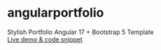 # angularportfolio
Stylish Portfolio Angular 17  + Bootstrap 5 Template <br>
[Live demo & code snippet](https://therichpost.com/stylish-portfolio-angular-17-bootstrap-5-template/)
